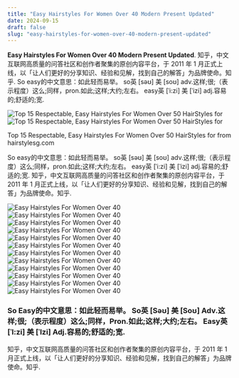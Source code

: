 ```yaml
---
title: "Easy Hairstyles For Women Over 40 Modern Present Updated"
date: 2024-09-15
draft: false
slug: "easy-hairstyles-for-women-over-40-modern-present-updated" 
---
```


**Easy Hairstyles For Women Over 40 Modern Present Updated**. 知乎，中文互联网高质量的问答社区和创作者聚集的原创内容平台，于 2011 年 1 月正式上线，以「让人们更好的分享知识、经验和见解，找到自己的解答」为品牌使命。知乎. So easy的中文意思：如此轻而易举。 so英 [səʊ] 美 [soʊ] adv.这样;很;（表示程度）这么;同样，pron.如此;这样;大约;左右。 easy英 [ˈi:zi] 美 [ˈizi] adj.容易的;舒适的;宽.

![Top 15 Respectable, Easy Hairstyles For Women Over 50 HairStyles for](https://hairstylesg.com/wp-content/uploads/parser/easy-hairstyles-for-women-over-50-7.jpg)![Top 15 Respectable, Easy Hairstyles For Women Over 50 HairStyles for](https://hairstylesg.com/wp-content/uploads/parser/easy-hairstyles-for-women-over-50-7.jpg)

Top 15 Respectable, Easy Hairstyles For Women Over 50 HairStyles for from hairstylesg.com

So easy的中文意思：如此轻而易举。 so英 [səʊ] 美 [soʊ] adv.这样;很;（表示程度）这么;同样，pron.如此;这样;大约;左右。 easy英 [ˈi:zi] 美 [ˈizi] adj.容易的;舒适的;宽. 知乎，中文互联网高质量的问答社区和创作者聚集的原创内容平台，于 2011 年 1 月正式上线，以「让人们更好的分享知识、经验和见解，找到自己的解答」为品牌使命。知乎.

![Easy Hairstyles For Women Over 40 ](https://i.pinimg.com/originals/32/49/14/324914b70a8912925914d19904649dcc.jpg " Short Deeply Side Parted Bob for 40YearOlds Short Length Haircuts")![Easy Hairstyles For Women Over 40 ](https://i.pinimg.com/originals/9a/ab/d4/9aabd4920fe5eab1f2949896436f0042.jpg " 40 superlative and easy to style short layered hairstyles for women")![Easy Hairstyles For Women Over 40 ](https://i.pinimg.com/originals/d5/04/cb/d504cb55b376dce5e8995c285c2fe6de.jpg " 30 LowMaintenance Wash and Wear Haircuts for Women Over 60 Tunt hår")![Easy Hairstyles For Women Over 40 ](http://www.prettydesigns.com/wp-content/uploads/2014/10/Short-Pixie-Hairstyle-for-Women-Over-40.jpg " 14 Fabulous Short Hairstyles for Women Over 40 Pretty Designs")![Easy Hairstyles For Women Over 40 ](https://hairstylesg.com/wp-content/uploads/parser/easy-hairstyles-for-women-over-50-7.jpg " Top 15 Respectable, Easy Hairstyles For Women Over 50 HairStyles for")![Easy Hairstyles For Women Over 40 ](http://pophaircuts.com/images/2013/10/2014-Easy-Hairstyles-for-Women-Over-40.jpg " 2014 Easy Hairstyles for Women Over 40 PoPular Haircuts")![Easy Hairstyles For Women Over 40 ](https://www.hottesthaircuts.com/wp-content/uploads/2017/12/6.-A-Line-Shaggy-Wavy-Bob.jpg " 40 Easy Hairstyles for Women Over 50 (2022)")![Easy Hairstyles For Women Over 40 ](https://favoritehairstyles.com/wordpress/wp-content/uploads/2024/10/Classic-Bob-Style.jpg " 40+ Easy Short Hairstyles For Women Over 50 Favorite Hair Styles")![Easy Hairstyles For Women Over 40 ](https://hairstyleonpoint.com/wp-content/uploads/2017/01/Top-Haircuts-and-Hairstyles-for-Women-Over-40-34.jpg " 40 Perfect Haircuts and Hairstyles for Women Over 40")![Easy Hairstyles For Women Over 40 ](https://i.pinimg.com/originals/25/8b/ee/258beed07afaefc89fb4cbd0bd549fbd.jpg " 40 superlative and easy to style short layered hairstyles for women")![Easy Hairstyles For Women Over 40 ](http://pophaircuts.com/images/2013/10/Cute-Easy-Hairstyles-for-Women-Over-40.jpg " Cute Easy Hairstyles for Women Over 40 PoPular Haircuts")![Easy Hairstyles For Women Over 40 ](https://i.pinimg.com/originals/a6/a5/99/a6a5994ec59b7545daa6187d67a5f492.webp " 60 Best Hairstyles for Women Over 40 Medium hair styles, Blonde hair")

### So Easy的中文意思：如此轻而易举。 So英 [Səʊ] 美 [Soʊ] Adv.这样;很;（表示程度）这么;同样，Pron.如此;这样;大约;左右。 Easy英 [ˈI:zi] 美 [ˈIzi] Adj.容易的;舒适的;宽.

知乎，中文互联网高质量的问答社区和创作者聚集的原创内容平台，于 2011 年 1 月正式上线，以「让人们更好的分享知识、经验和见解，找到自己的解答」为品牌使命。知乎.